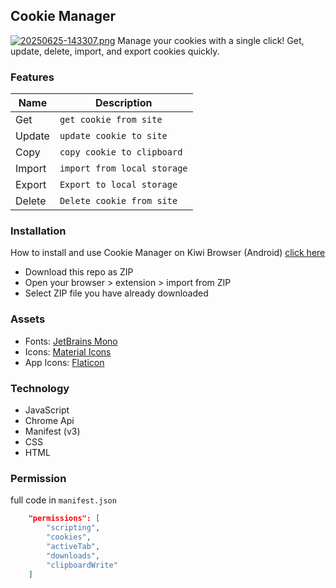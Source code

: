 ## Cookie Manager
[![20250625-143307.png](https://i.postimg.cc/B682jmrW/20250625-143307.png)](https://postimg.cc/S2hn5fQV)
Manage your cookies with a single click! Get, update, delete, import, and export cookies quickly.
### Features
| Name       | Description                   | 
|------------|-------------------------------|
| Get        | `get cookie from site`        |
| Update     | `update cookie to site`       |
| Copy       | `copy cookie to clipboard`    |
| Import     | `import from local storage`   |
| Export     | `Export to local storage`     |
| Delete     | `Delete cookie from site`     |
### Installation
How to install and use Cookie Manager on Kiwi Browser (Android) [click here](https://postimg.cc/cv4FnfQK)
- Download this repo as ZIP
- Open your browser > extension > import from ZIP
- Select ZIP file you have already downloaded
### Assets
- Fonts: [JetBrains Mono](https://www.jetbrains.com/mono)
- Icons: [Material Icons](https://fonts.googleapis.com/icon?family=Material+Icons)
- App Icons: [Flaticon](https://www.flaticon.com/search?word=Cookie%20web)
### Technology
- JavaScript
- Chrome Api
- Manifest (v3)
- CSS
- HTML
### Permission
full code in `manifest.json`
```json
    "permissions": [
        "scripting",
        "cookies",
        "activeTab",
        "downloads",
        "clipboardWrite"
    ]
```
